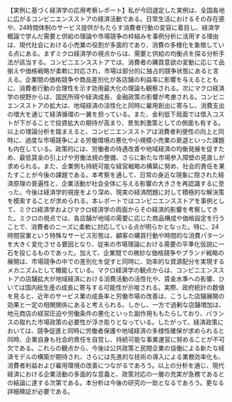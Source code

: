 【実例に基づく経済学の応用考察レポート】私が今回選定した実例は、全国各地に広がるコンビニエンスストアの経済活動である。日常生活におけるその存在感や、24時間体制のサービス提供がもたらす消費者行動の変容に着目し、経済学概論で学んだ需要と供給の理論や市場競争の枠組みを事例分析に活用する理由は、現代社会における小売業の役割が多面的であり、消費の多様化を象徴している点にある。まずミクロ経済学の視点からは、需要と供給の均衡点を探る分析手法が該当する。コンビニエンスストアでは、消費者の購買意欲の変動に応じて品揃えや価格戦略が柔軟に対応され、市場は部分的に独占的競争状態にあると言える。企業間の価格競争や商品差別化が各店舗の利益率に影響を与えるとともに、消費者行動の合理性を示す効用最大化の理論も観察される。次にマクロ経済学の視野からは、国民所得や経済成長、金融政策の影響が考慮される。コンビニエンスストアの拡大は、地域経済の活性化と同時に雇用創出に寄与し、消費支出の増大を通じて経済循環の一翼を担っている。また、金利低下局面では借入コストが下がることで投資拡大の期待が高まり、景気刺激策としての側面も有する。以上の理論分析を踏まえると、コンビニエンスストアは消費者利便性の向上と同時に、過度な市場競争による労働環境の悪化や小規模小売業の衰退といった課題も内在している。政策的には、労働者の待遇改善や地域経済の均衡発展を促すため、最低賃金の引上げや労働法規の整備、さらに新たな市場参入障壁の見直しが求められる。また、企業側も持続可能な経営戦略の構築に努め、社会的責任を果たすことが今後の課題である。本考察を通して、日常の身近な現象に隠された経済原理の普遍性と、企業活動が社会全体に与える影響の大きさを再認識するに至った。今後は経済学的視座をより深め、現実の経済問題に対して積極的な解決策を模索することが求められる。本レポートではコンビニエンスストアを事例として、ミクロ経済学およびマクロ経済学の両面からその経済的影響を考察してきた。ミクロの視点では、各店舗が地域の需要に応じた商品構成や価格設定を行うことで、消費者のニーズに柔軟に対応している点が明らかとなった。特に、24時間営業という特殊なサービス形態は、顧客の購買行動や時間的な消費パターンを大きく変化させる要因となり、従来の市場理論における需要の平準化仮説に一石を投じるものであった。加えて、企業間での微妙な価格競争やブランド戦略の展開は、市場競争の中での差別化を促すと同時に、効率的な資源配分を実現するメカニズムとして機能している。マクロ経済学の観点からは、コンビニエンスストアの店舗拡大が地域経済における消費活動の活性化や、賃金水準への影響、ひいては国内総生産の成長に寄与する可能性が示唆される。実際、政府統計の数値を見ると、近年のサービス業の成長率と労働市場の改善は、こうした店舗展開の効果と一定の相関関係にあると考えられる。しかし、一方で過剰な店舗増加は、地元商店の経営圧迫や労働条件の悪化といった副作用ももたらしており、バランスの取れた市場政策の必要性が浮き彫りとなっている。したがって、経済政策においては、競争促進と同時に労働者保護や地域経済の多様性確保が求められると同時、企業自身も社会的責任を自覚し、持続可能な事業運営に努めることが不可欠である。これらの観点から、今後は公共政策と民間企業の協働による新たな経済モデルの構築が期待され、さらには先進的な技術の導入による業務効率化も、消費者利益および雇用環境の改善につながるであろう。以上の分析を通じ、現代経済における企業活動の多面的な意義と、政策対応の一層の充実が急務であるとの結論に達する次第である。本分析は今後の研究の一助となるであろう。更なる詳細検証が必要である。